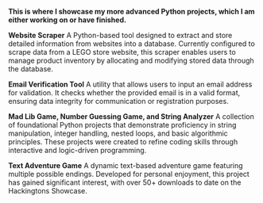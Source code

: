 **This is where I showcase my more advanced Python projects, which I am either working on or have finished.**


**Website Scraper**
A Python-based tool designed to extract and store detailed information from websites into a database. Currently configured to scrape data from a LEGO store website, this scraper enables users to manage product inventory by allocating and modifying stored data through the database.

**Email Verification Tool**
A utility that allows users to input an email address for validation. It checks whether the provided email is in a valid format, ensuring data integrity for communication or registration purposes.

**Mad Lib Game, Number Guessing Game, and String Analyzer**
A collection of foundational Python projects that demonstrate proficiency in string manipulation, integer handling, nested loops, and basic algorithmic principles. These projects were created to refine coding skills through interactive and logic-driven programming.

**Text Adventure Game**
A dynamic text-based adventure game featuring multiple possible endings. Developed for personal enjoyment, this project has gained significant interest, with over 50+ downloads to date on the Hackingtons Showcase.

